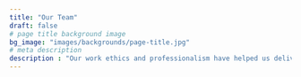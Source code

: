 ```yaml
---
title: "Our Team"
draft: false
# page title background image
bg_image: "images/backgrounds/page-title.jpg"
# meta description
description : "Our work ethics and professionalism have helped us deliver optimized engineering to all our clients. As professional Electrical design engineers, we seek to optimize the design of your facilities with energy-optimized solutions."
---
```

